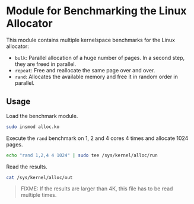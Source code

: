 # Module for Benchmarking the Linux Allocator

This module contains multiple kernelspace benchmarks for the Linux allocator:

- `bulk`: Parallel allocation of a huge number of pages. In a second step, they are freed in parallel.
- `repeat`: Free and reallocate the same page over and over.
- `rand`: Allocates the available memory and free it in random order in parallel.

## Usage

Load the benchmark module.

```bash
sudo insmod alloc.ko
```

Execute the `rand` benchmark on 1, 2 and 4 cores 4 times and allocate 1024 pages.

```bash
echo "rand 1,2,4 4 1024" | sudo tee /sys/kernel/alloc/run
```

Read the results.

```bash
cat /sys/kernel/alloc/out
```

> FIXME: If the results are larger than 4K, this file has to be read multiple times.
